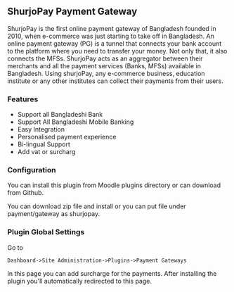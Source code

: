 ## ShurjoPay Payment Gateway

ShurjoPay is the first online payment gateway of Bangladesh founded in 2010, when e-commerce was just starting to take off in Bangladesh. An online payment gateway (PG) is a tunnel that connects your bank account to the platform where you need to transfer your money. Not only that, it also connects the MFSs. ShurjoPay acts as an aggregator between their merchants and all the payment services (Banks, MFSs) available in Bangladesh. Using shurjoPay, any e-commerce business, education institute or any other institutes can collect their payments from their users.


### Features
- Support all Bangladeshi Bank
- Support All Bangladeshi Mobile Banking
- Easy Integration
- Personalised payment experience
- Bi-lingual Support
- Add vat or surcharg

### Configuration

You can install this plugin from Moodle plugins directory or can download from Github.

You can download zip file and install or you can put file under payment/gateway as shurjopay.

### Plugin Global Settings

Go to 
```
Dashboard->Site Administration->Plugins->Payment Gateways
```

In this page you can add surcharge for the payments. After installing the plugin you'll automatically redirected to this page.
